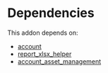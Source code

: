 # Dependencies

This addon depends on:

- [account](https://github.com/bringout/oca-ocb-accounting/tree/d63411e729b42117587a2f63f6ff389d6dbac8c2/odoo-bringout-oca-ocb-account)
- [report_xlsx_helper](https://github.com/bringout/oca-report)
- [account_asset_management](https://github.com/bringout/oca-financial)
